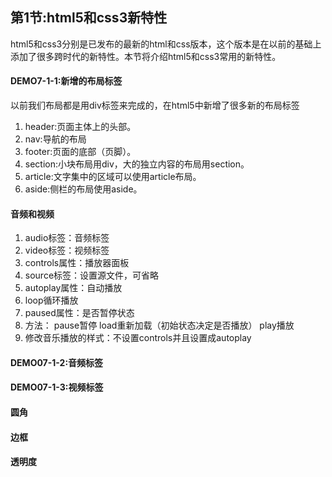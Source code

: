 ## 第1节:html5和css3新特性
html5和css3分别是已发布的最新的html和css版本，这个版本是在以前的基础上添加了很多跨时代的新特性。本节将介绍html5和css3常用的新特性。

#### DEMO7-1-1:新增的布局标签
以前我们布局都是用div标签来完成的，在html5中新增了很多新的布局标签
1. header:页面主体上的头部。
2. nav:导航的布局
3. footer:页面的底部（页脚）。
4. section:小块布局用div，大的独立内容的布局用section。
5. article:文字集中的区域可以使用article布局。
6. aside:侧栏的布局使用aside。

#### 音频和视频
1. audio标签：音频标签
2. video标签：视频标签
2. controls属性：播放器面板
3. source标签：设置源文件，可省略
4. autoplay属性：自动播放
5. loop循环播放
6. paused属性：是否暂停状态
7. 方法： pause暂停 load重新加载（初始状态决定是否播放） play播放
8. 修改音乐播放的样式：不设置controls并且设置成autoplay

#### DEMO07-1-2:音频标签

#### DEMO07-1-3:视频标签

#### 圆角

#### 边框

#### 透明度